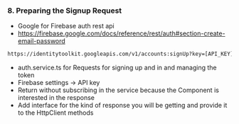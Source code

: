 ### 8. Preparing the Signup Request

* Google for Firebase auth rest api
* https://firebase.google.com/docs/reference/rest/auth#section-create-email-password
```txt
https://identitytoolkit.googleapis.com/v1/accounts:signUp?key=[API_KEY]
```
* auth.service.ts for Requests for signing up and in and managing the token
* Firebase settings -> API key
* Return without subscribing in the service because the Component is interested in the response
* Add interface for the kind of response you will be getting and provide it to the HttpClient methods